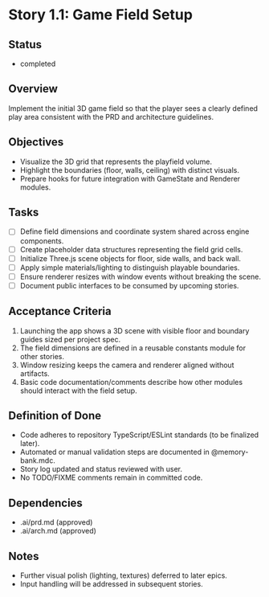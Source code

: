 # Story 1.1: Game Field Setup

## Status
- completed

## Overview
Implement the initial 3D game field so that the player sees a clearly defined play area consistent with the PRD and architecture guidelines.

## Objectives
- Visualize the 3D grid that represents the playfield volume.
- Highlight the boundaries (floor, walls, ceiling) with distinct visuals.
- Prepare hooks for future integration with GameState and Renderer modules.

## Tasks
- [ ] Define field dimensions and coordinate system shared across engine components.
- [ ] Create placeholder data structures representing the field grid cells.
- [ ] Initialize Three.js scene objects for floor, side walls, and back wall.
- [ ] Apply simple materials/lighting to distinguish playable boundaries.
- [ ] Ensure renderer resizes with window events without breaking the scene.
- [ ] Document public interfaces to be consumed by upcoming stories.

## Acceptance Criteria
1. Launching the app shows a 3D scene with visible floor and boundary guides sized per project spec.
2. The field dimensions are defined in a reusable constants module for other stories.
3. Window resizing keeps the camera and renderer aligned without artifacts.
4. Basic code documentation/comments describe how other modules should interact with the field setup.

## Definition of Done
- Code adheres to repository TypeScript/ESLint standards (to be finalized later).
- Automated or manual validation steps are documented in @memory-bank.mdc.
- Story log updated and status reviewed with user.
- No TODO/FIXME comments remain in committed code.

## Dependencies
- .ai/prd.md (approved)
- .ai/arch.md (approved)

## Notes
- Further visual polish (lighting, textures) deferred to later epics.
- Input handling will be addressed in subsequent stories.
